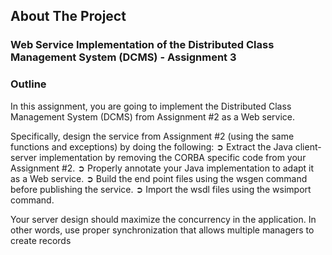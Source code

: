 ## About The Project

### Web Service Implementation of the Distributed Class Management System (DCMS)  - Assignment 3

### Outline
In this assignment, you are going to implement the Distributed Class Management System (DCMS) from Assignment #2 as a Web service. 

Specifically, design the service from Assignment #2 (using the same functions and exceptions) by doing the following: 
➲ Extract the Java client-server implementation by removing the CORBA specific code from your Assignment #2. 
➲ Properly annotate your Java implementation to adapt it as a Web service. 
➲ Build the end point files using the wsgen command before publishing the service. 
➲ Import the wsdl files using the wsimport command. 
 
Your server design should maximize the concurrency in the application. In other words, use proper 
synchronization that allows multiple managers to create records